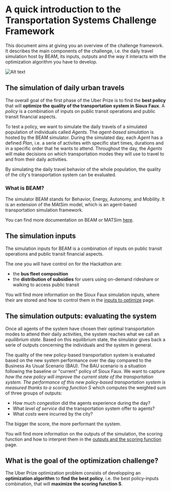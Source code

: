 # A quick introduction to the Transportation Systems Challenge Framework

This document aims at giving you an overview of the challenge framework. It describes the main components of the challenge, i.e. the daily travel simulation host by BEAM, its inputs, outputs and the way it interacts with the optimization algorithm you have to develop.   

![Alt text](https://github.com/vgolfier/Uber-Prize-Starter-Kit/blob/master/Images/Simulation_Framework.png)

## The simulation of daily urban travels

The overall goal of the first phase of the Uber Prize is to find the **best policy** that will **optimize the quality of the  transportation system in Sioux Faux**. A *policy* is a combination of inputs on public transit operations and public transit financial aspects.

To test a policy, we want to simulate the daily travels of a simulated population of individuals called *Agents*. The *agent-based simulation* is hosted by the BEAM simulator. During the simulated day, each *Agent* has a defined *Plan*, i.e. a serie of activites with specific start times, durations and in a specific order that he wants to attend. Throughout the day, the *Agents* will make decisions on which transportation modes they will use to travel to and from their daily activities. 

By simulating the daily travel behavior of the whole population, the quality of the city's transportation system can be evaluated.

### What is BEAM?

The simulator BEAM stands for Behavior, Energy, Autonomy, and Mobility. It is an extension of the MAtSim model, which is an agent-based transportation simulation framework. 

You can find more documentation on BEAM or MATSim [here](https://beam.readthedocs.io/en/latest/about.html#overview).

## The simulation inputs

The simulation inputs for BEAM is a combination of inputs on public transit operations and public transit financial aspects.

The one you will have control on for the Hackathon are:
* the **bus fleet composition**
* the **distribution of subsidies** for users using on-demand rideshare or walking to access public transit 

You will find more information on the Sioux Faux simulation inputs, where their are stored and how to control them in the [inputs to optimize](https://github.com/vgolfier/Uber-Prize-Starter-Kit-/blob/master/docs/Which-inputs-should-I-optimize%3F.md) page.

## The simulation outputs: evaluating the system 

Once all agents of the system have chosen their optimal transportation modes to attend their daily activities, the system reaches what we call an *equilibrium state*. Based on this equilibrium state, the simulator gives back a serie of outputs concerning the individuals and the system in general. 

The quality of the new policy-based transportation system is evaluated based on the new system performance over the day compared to the Business As Usual Scenario (BAU). The BAU scenario is a situation following the baseline or "current" policy of Sioux Faux. We want to capture **how the new policy will improve the current state of the transportation system*.
The performance of this new policy-based transportation system is measured thanks to a *scoring function S** which computes the weighted sum of three groups of outputs:

* How much *congestion* did the agents experience during the day? 
* What *level of service* did the transportation system offer to agents? 
* What *costs* were incurred by the city? 

The bigger the score, the more performant the system.

You will find more information on the outputs of the simulation, the scoring function and how to interpret them in the [outputs and the scoring function](https://github.com/vgolfier/Uber-Prize-Starter-Kit/blob/master/docs/Understanding_the_outputs_and_the%20scoring_function.md) page.

## What is the goal of the optimization challenge?  

The Uber Prize optimization problem consists of developping an **optimization algorithm** to **find the best policy**, i.e. the best policy-inputs combination, that will **maximize the scoring function S**.
